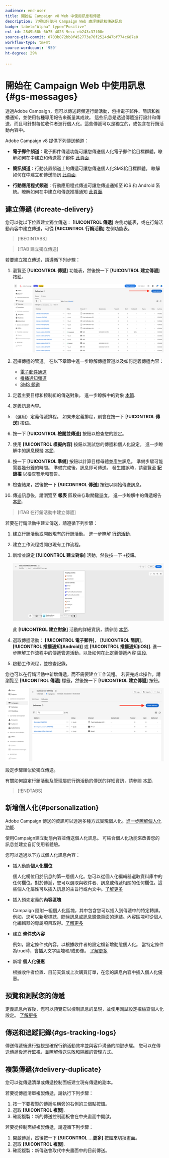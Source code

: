 ```yaml
---
audience: end-user
title: 開始在 Campaign v8 Web 中使用訊息和傳遞
description: 了解如何使用 Campaign Web 處理傳遞和傳送訊息
badge: label="Alpha" type="Positive"
exl-id: 2849b58b-6b75-4023-9ecc-eb243c37f00e
source-git-commit: 0703b872bb8f452773e76f2524d47bf774c687e0
workflow-type: tm+mt
source-wordcount: '959'
ht-degree: 29%

---
```


# 開始在 Campaign Web 中使用訊息 {#gs-messages}

透過Adobe Campaign，您可以傳送跨頻道行銷活動，包括電子郵件、簡訊和推播通知，並使用各種專用報告來衡量其成效。 這些訊息是透過傳遞進行設計和傳送，而且可針對每位收件者進行個人化。這些傳遞可以是獨立的，或包含在行銷活動內容中。

Adobe Campaign v8 提供下列傳送頻道：

* **電子郵件頻道**：電子郵件傳遞功能可讓您傳送個人化電子郵件給目標群體。瞭解如何在中建立和傳送電子郵件 [此頁面](../email/create-email.md).

* **簡訊頻道**：行動裝置頻道上的傳遞可讓您傳送個人化SMS給目標群體。  瞭解如何在中建立和傳送簡訊 [此頁面](../sms/create-sms.md).

* **行動應用程式頻道**：行動應用程式傳送可讓您傳送通知至 iOS 和 Android 系統。瞭解如何在中建立和傳送推播通知 [此頁面](../push/gs-push.md).

## 建立傳遞 {#create-delivery}

您可以從以下位置建立獨立傳送： **[!UICONTROL 傳遞]** 左側功能表，或在行銷活動內容中建立傳送，可從 **[!UICONTROL 行銷活動]** 左側功能表。

>[!BEGINTABS]

>[!TAB 建立獨立傳送]

若要建立獨立傳送，請遵循下列步驟：

1. 瀏覽至 **[!UICONTROL 傳遞]** 功能表，然後按一下 **[!UICONTROL 建立傳遞]** 按鈕。

   ![](assets/create-a-delivery.png)

1. 選擇傳遞的管道。 在以下章節中進一步瞭解傳遞管道以及如何定義傳遞內容：

   * [電子郵件通道](../email/create-email.md)
   * [推播通知頻道](../push/gs-push.md)
   * [SMS 頻道](../sms/create-sms.md)

1. 定義主要目標和控制組的傳送對象。 進一步瞭解中的對象 [本節](../audience/about-audiences.md).
1. 定義訊息內容。
1. （選用）定義傳遞排程。 如果未定義排程，則會在按一下 **[!UICONTROL 傳送]** 按鈕。
1. 按一下  **[!UICONTROL 檢閱並傳送]** 按鈕以檢查您的設定。
1. 使用  **[!UICONTROL 模擬內容]** 按鈕以測試您的傳遞和個人化設定。 進一步瞭解中的訊息模擬 [本節](../preview-test/preview-test.md).
1. 按一下  **[!UICONTROL 準備]** 按鈕以計算目標母體並產生訊息。 準備步驟可能需要幾分鐘的時間。 準備完成後，訊息即可傳送。 發生錯誤時，請瀏覽至 **記錄檔** 以檢查警示和警告。
1. 檢查結果，然後按一下  **[!UICONTROL 傳送]** 按鈕以開始傳送訊息。
1. 傳送訊息後，請瀏覽至 **報表** 區段來存取關鍵量度。 進一步瞭解中的傳遞報告 [本節](../reporting/delivery-reports.md).

>[!TAB 在行銷活動中建立傳遞]

若要在行銷活動中建立傳送，請遵循下列步驟：

1. 建立行銷活動或開啟現有的行銷活動。 進一步瞭解 [行銷活動](../campaigns/gs-campaigns.md).
1. 建立工作流程或開啟現有工作流程。
1. 新增並設定 **[!UICONTROL 建立對象]** 活動，然後按一下 `+`按鈕。

   ![](assets/add-delivery-in-wf.png)

   此 **[!UICONTROL 建立對象]** 活動的詳細資訊，請參閱 [本節](../workflows/targeting-activities.md).

1. 選取傳遞活動： **[!UICONTROL 電子郵件]**， **[!UICONTROL 簡訊]**， **[!UICONTROL 推播通知(Android)]** 或 **[!UICONTROL 推播通知(iOS)]**. 進一步瞭解工作流程中的傳遞管道活動，以及如何在此定義傳遞內容 [區段](../workflows/channel-activities.md).
1. 啟動工作流程，並檢查記錄。

您也可以在行銷活動中新增傳遞，而不需要建立工作流程。 若要完成此操作，請瀏覽至 **[!UICONTROL 傳遞]** 標籤，然後按一下 **[!UICONTROL 建立傳遞]** 按鈕。

![](assets/new-campaign-delivery.png)

設定步驟類似於獨立傳送。

有關如何設定行銷活動及管理屬於行銷活動的傳送的詳細資訊，請參閱 [本節](../campaigns/gs-campaigns.md).

>[!ENDTABS]


## 新增個人化{#personalization}

Adobe Campaign 傳送的資訊可以透過多種方式實現個人化。[進一步瞭解個人化功能](../personalization/personalize.md).

使用Campaign建立動態內容並傳送個人化訊息。 可結合個人化功能來改善您的訊息並建立自訂使用者體驗。

您可以透過以下方式個人化訊息內容：

* 插入動態&#x200B;**個人化欄位**

   個人化欄位用於訊息的第一層個人化。您可以從個人化編輯器選取資料庫中的任何欄位。對於傳遞，您可以選取與收件者、訊息或傳遞相關的任何欄位。這些個人化屬性可以插入訊息的主旨行或內文中。[了解更多](../personalization/personalize.md)

* 插入預先定義的&#x200B;**內容區塊**

   Campaign 隨附一組個人化區塊，其中包含您可以插入到傳遞中的特定轉譯。例如，您可以新增標誌、問候訊息或訊息鏡像頁面的連結。內容區塊可從個人化編輯器的專屬項目取得。[了解更多](../personalization/personalize.md#ootb-content-blocks)

* 建立 **條件式內容**

   例如，設定條件式內容，以根據收件者的設定檔新增動態個人化。 當特定條件為true時，會插入文字區塊和/或影像。 [了解更多](../personalization/conditions.md)

* 新增 **個人化優惠**

   根據收件者位置、目前天氣或上次購買訂單，在您的訊息內容中插入個人化優惠。


## 預覽和測試您的傳遞

定義訊息內容後，您可以預覽它以控制訊息的呈現，並使用測試設定檔檢查個人化設定。 [了解更多](../preview-test/preview-test.md)


## 傳送和追蹤記錄{#gs-tracking-logs}

傳送傳遞後進行監視是確保行銷活動效率並與客戶溝通的關鍵步驟。 您可以在傳送傳遞後進行監視，並瞭解傳送失敗和隔離的管理方式。

## 複製傳遞{#delivery-duplicate}

您可以從傳遞清單或傳遞控制面板建立現有傳遞的副本。

若要從傳遞清單複製傳遞，請執行下列步驟：

1. 按一下要複製的傳遞名稱旁的右側的三個點按鈕。
1. 選取  **[!UICONTROL 複製]**.
1. 確認複製：新的傳送控制面板會在中央畫面中開啟。


若要從控制面板複製傳遞，請遵循下列步驟：

1. 開啟傳遞，然後按一下  **[!UICONTROL ...更多]** 按鈕來切換畫面。
1. 選取  **[!UICONTROL 複製]**.
1. 確認複製：新傳送會取代中央畫面中的目前傳送。

